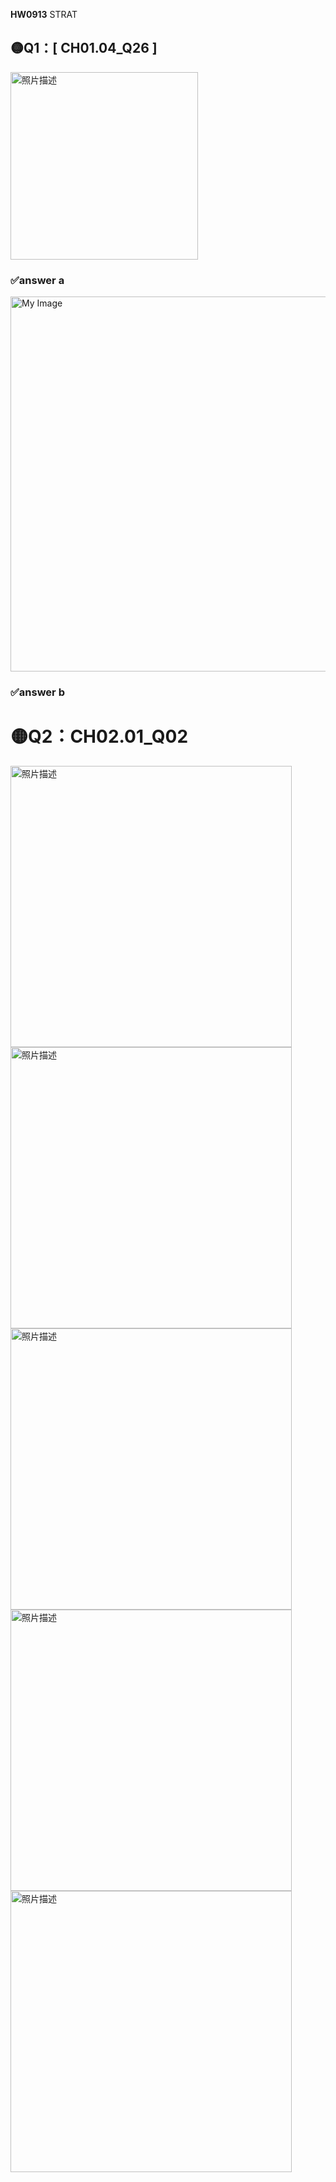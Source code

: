 **HW0913**  STRAT

## 🟡Q1：[ CH01.04_Q26 ] 

<img src="https://drive.google.com/uc?export=view&id=1arUwBgLbv1E4rEaYlmnZuZ48gxmihU8G" alt="照片描述" width="300px" />

### ✅answer a

<img src="https://drive.google.com/uc?export=view&id=1qc7ncTyCHU1t_qcmcEOUvhCSsqAtG6Y8" alt="My Image" width="600" />

### ✅answer b





# 🟡Q2：CH02.01_Q02

<img src="https://drive.google.com/uc?export=view&id=1FNyb2vYtALgA1fCdUooNTQE8tRM95Ct-" alt="照片描述" width="450px" />

<img src="https://drive.google.com/uc?export=view&id=1hTQevg1R7i62WdsyQ0ZnXFSFWfYmZxrv" alt="照片描述" width="450px" />

<img src="https://drive.google.com/uc?export=view&id=1tg2YHr0hAEAgJRlc35qd1x3N9AoC1E_G" alt="照片描述" width="450px" />

<img src="https://drive.google.com/uc?export=view&id=1z_oVT1SIDiiDk2XkSoQWtVwMYjfkvRoa" alt="照片描述" width="450px" />

<img src="https://drive.google.com/uc?export=view&id=1mtBmF-JgFxKNhNai-WQAwubmV-9SebK1" alt="照片描述" width="450px" />

